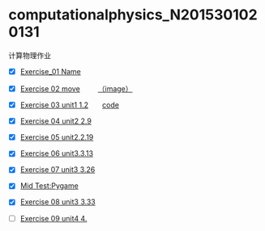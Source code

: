 # computationalphysics_N2015301020131
计算物理作业




- [x]  [Exercise_01 Name](./temp.py)

- [x] [Exercise 02 move](./untitled5.py)         [（image）](./IMG_0818(20170924-143540).jpg)

- [x]  [Exercise 03 unit1 1.2](./exercise3/exercise3.md)                  [code](./untitled6.py)

- [x]  [Exercise 04 unit2 2.9](./exercise4/homework.md)

- [x] [Exercise 05 unit2.2.19](./exercise5/2.19.md)

- [x] [Exercise 06 unit3.3.13](./exercise6/3.13.md)
- [x] [Exercise 07 unit3 3.26](./exercise7/3.26.md)
- [x] [Mid Test:Pygame](./pygame/)
- [x] [Exercise 08 unit3 3.33](./exercise8/3.33.md)
- [ ] [Exercise 09 unit4 4.](./exercise9/)
